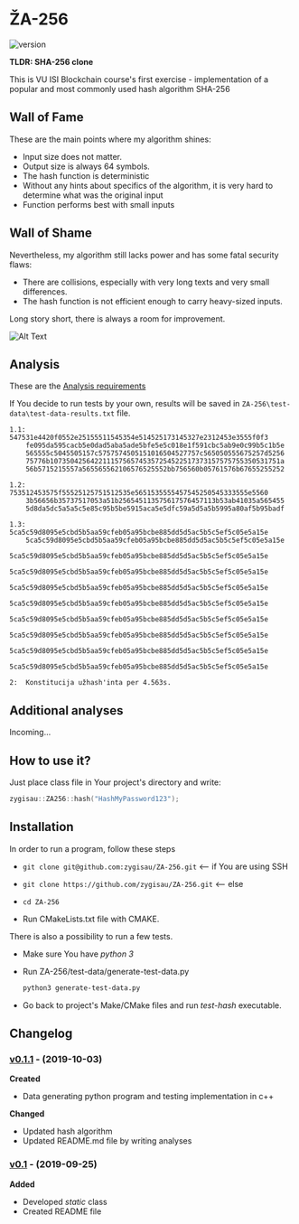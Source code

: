 # ŽA-256

![version][version-badge]  

**TLDR: SHA-256 clone**

This is VU ISI Blockchain course's first exercise - implementation of a popular and most commonly used hash algorithm SHA-256

## Wall of Fame

These are the main points where my algorithm shines:

- Input size does not matter.
- Output size is always 64 symbols.
- The hash function is deterministic
- Without any hints about specifics of the algorithm, it is very hard to determine what was the original input
- Function performs best with small inputs

## Wall of Shame

Nevertheless, my algorithm still lacks power and has some fatal security flaws:

- There are collisions, especially with very long texts and very small differences.
- The hash function is not efficient enough to carry heavy-sized inputs.

Long story short, there is always a room for improvement.

![Alt Text](https://media1.tenor.com/images/86f2936e3b4e83969d4096dc3a2635b2/tenor.gif?itemid=13763573)

## Analysis

These are the [Analysis requirements]( https://github.com/blockchain-group/Blockchain-technologijos/blob/master/pratybos/1uzduotis-Hashavimas.md#komentarai-d%C4%97l-eksperimentinio-tyrimo-analiz%C4%97s-atlikimo)

If You decide to run tests by your own, results will be saved in `ZA-256\test-data\test-data-results.txt` file.

```
1.1:	547531e4420f0552e25155511545354e514525173145327e2312453e3555f0f3
	fe095da595cacb5e0dad5aba5ade5bfe5e5c018e1f591cbc5ab9e0c99b5c1b5e
	565555c5045505157c5757574505151016504527757c565050555675257d5256
	75776b107350425642211157565745357254522517373157575755350531751a
	56b5715215557a565565562106576525552bb756560b05761576b67655255252

1.2:	753512453575f55525125751512535e5651535555457545250545333555e5560
	3b56656b35737517053a51b256545113575617576457113b53ab41035a565455
	5d8da5dc5a5a5c5e85c95b5be5915aca5e5dfc59a5d5a5b5995a80af5b95badf

1.3:	5ca5c59d8095e5cbd5b5aa59cfeb05a95bcbe885dd5d5ac5b5c5ef5c05e5a15e
	5ca5c59d8095e5cbd5b5aa59cfeb05a95bcbe885dd5d5ac5b5c5ef5c05e5a15e
        5ca5c59d8095e5cbd5b5aa59cfeb05a95bcbe885dd5d5ac5b5c5ef5c05e5a15e
        5ca5c59d8095e5cbd5b5aa59cfeb05a95bcbe885dd5d5ac5b5c5ef5c05e5a15e
        5ca5c59d8095e5cbd5b5aa59cfeb05a95bcbe885dd5d5ac5b5c5ef5c05e5a15e
        5ca5c59d8095e5cbd5b5aa59cfeb05a95bcbe885dd5d5ac5b5c5ef5c05e5a15e
        5ca5c59d8095e5cbd5b5aa59cfeb05a95bcbe885dd5d5ac5b5c5ef5c05e5a15e
        5ca5c59d8095e5cbd5b5aa59cfeb05a95bcbe885dd5d5ac5b5c5ef5c05e5a15e
        5ca5c59d8095e5cbd5b5aa59cfeb05a95bcbe885dd5d5ac5b5c5ef5c05e5a15e
        5ca5c59d8095e5cbd5b5aa59cfeb05a95bcbe885dd5d5ac5b5c5ef5c05e5a15e
	
2:	Konstitucija užhash'inta per 4.563s.
```



## Additional analyses

Incoming...



## How to use it?

Just place class file in Your project's directory and write:

```c++
zygisau::ZA256::hash("HashMyPassword123");
```

## Installation

In order to run a program, follow these steps
- `git clone git@github.com:zygisau/ZA-256.git` <-- if You are using SSH

- `git clone https://github.com/zygisau/ZA-256.git` <-- else  

- `cd ZA-256`  

- Run CMakeLists.txt file with CMAKE.

  

There is also a possibility to run a few tests.

- Make sure You have *python 3*

- Run ZA-256/test-data/generate-test-data.py

  ```bash
  python3 generate-test-data.py
  ```
- Go back to project's Make/CMake files and run *test-hash* executable.

## Changelog

### [v0.1.1](https://github.com/zygisau/ZA-256/releases/tag/v0.1.1) - (2019-10-03)

**Created**

- Data generating python program and testing implementation in c++

**Changed**  

- Updated hash algorithm
- Updated README.md file by writing analyses

### [v0.1](https://github.com/zygisau/ZA-256/releases/tag/0.1) - (2019-09-25)  

**Added**  

 - Developed *static* class
 - Created README file

[version-badge]: https://img.shields.io/badge/version-0.1.1-yellow.svg
